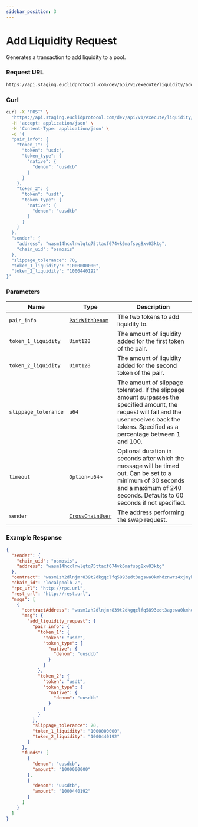 ```yaml
---
sidebar_position: 3 
---
```


# Add Liquidity Request 

Generates a transaction to add liquidity to a pool.

### Request URL
 
```bash
https://api.staging.euclidprotocol.com/dev/api/v1/execute/liquidity/add
```
### Curl
```bash
curl -X 'POST' \
  'https://api.staging.euclidprotocol.com/dev/api/v1/execute/liquidity/add' \
  -H 'accept: application/json' \
  -H 'Content-Type: application/json' \
  -d '{
  "pair_info": {
    "token_1": {
      "token": "usdc",
      "token_type": {
        "native": {
          "denom": "uusdcb"
        }
      }
    },
    "token_2": {
      "token": "usdt",
      "token_type": {
        "native": {
          "denom": "uusdtb"
        }
      }
    }
  },
  "sender": {
    "address": "wasm14hcxlnwlqtq75ttaxf674vk6mafspg8xv03ktg",
    "chain_uid": "osmosis"
  },
  "slippage_tolerance": 70,
  "token_1_liquidity": "1000000000",
  "token_2_liquidity": "1000440192"
}'
```
### Parameters

| **Name**              | **Type**             | **Description**                                                                                                       |
|-----------------------|----------------------|-----------------------------------------------------------------------------------------------------------------------|
| `pair_info`        | [`PairWithDenom`](../../../Euclid%20Smart%20Contracts/overview#pairwithdenom)      | The two tokens to add liquidity to.                                                                                   |
| `token_1_liquidity` | `Uint128`            | The amount of liquidity added for the first token of the pair.                                                        |
| `token_2_liquidity` | `Uint128`            | The amount of liquidity added for the second token of the pair.                                                       |
| `slippage_tolerance`| `u64`                | The amount of slippage tolerated. If the slippage amount surpasses the specified amount, the request will fail and the user receives back the tokens. Specified as a percentage between 1 and 100. |
| `timeout`          | `Option<u64>`        | Optional duration in seconds after which the message will be timed out. Can be set to a minimum of 30 seconds and a maximum of 240 seconds. Defaults to 60 seconds if not specified. |
| `sender`          | [`CrossChainUser`](../../../Euclid%20Smart%20Contracts/overview#crosschainuser)  | The address performing the swap request.                                                       |

### Example Response

```json
{
  "sender": {
    "chain_uid": "osmosis",
    "address": "wasm14hcxlnwlqtq75ttaxf674vk6mafspg8xv03ktg"
  },
  "contract": "wasm1zh2dlnjmr839t2dkgqclfq5893edt3agswa0kmhdznwrz4xjmyhs8walp0",
  "chain_id": "localpoolb-2",
  "rpc_url": "http://rpc.url",
  "rest_url": "http://rest.url",
  "msgs": [
    {
      "contractAddress": "wasm1zh2dlnjmr839t2dkgqclfq5893edt3agswa0kmhdznwrz4xjmyhs8walp0",
      "msg": {
        "add_liquidity_request": {
          "pair_info": {
            "token_1": {
              "token": "usdc",
              "token_type": {
                "native": {
                  "denom": "uusdcb"
                }
              }
            },
            "token_2": {
              "token": "usdt",
              "token_type": {
                "native": {
                  "denom": "uusdtb"
                }
              }
            }
          },
          "slippage_tolerance": 70,
          "token_1_liquidity": "1000000000",
          "token_2_liquidity": "1000440192"
        }
      },
      "funds": [
        {
          "denom": "uusdcb",
          "amount": "1000000000"
        },
        {
          "denom": "uusdtb",
          "amount": "1000440192"
        }
      ]
    }
  ]
}
```